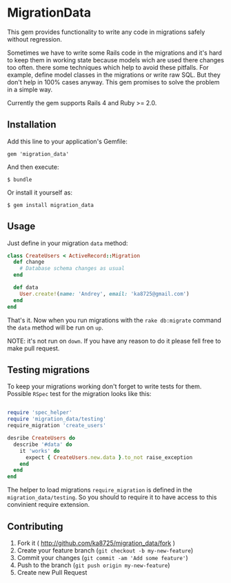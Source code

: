 # MigrationData

This gem provides functionality to write any code in migrations safely without regression.

Sometimes we have to write some Rails code in the migrations and it's hard to
keep them in working state because models wich are used there changes too often. there
some techniques which help to avoid these pitfalls. For example, define model
classes in the migrations or write raw SQL. But they don't help in 100% cases anyway.
This gem promises to solve the problem in a simple way.

Currently the gem supports Rails 4 and Ruby >= 2.0.

## Installation

Add this line to your application's Gemfile:

    gem 'migration_data'

And then execute:

    $ bundle

Or install it yourself as:

    $ gem install migration_data

## Usage

Just define in your migration `data` method:

```ruby
class CreateUsers < ActiveRecord::Migration
  def change
    # Database schema changes as usual
  end

  def data
    User.create!(name: 'Andrey', email: 'ka8725@gmail.com')
  end
end
```

That's it. Now when you run migrations with the `rake db:migrate` command the `data` method will be run on `up`.

NOTE: it's not run on `down`. If you have any reason to do it please fell free to make pull request.

## Testing migrations

To keep your migrations working don't forget to write tests for them.
Possible `RSpec` test for the migration looks like this:

```ruby

require 'spec_helper'
require 'migration_data/testing'
require_migration 'create_users'

desribe CreateUsers do
  describe '#data' do
    it 'works' do
      expect { CreateUsers.new.data }.to_not raise_exception
    end
  end
end
```

The helper to load migrations `require_migration` is defined in the `migration_data/testing`. So you should to require it
to have access to this convinient require extension.

## Contributing

1. Fork it ( http://github.com/ka8725/migration_data/fork )
2. Create your feature branch (`git checkout -b my-new-feature`)
3. Commit your changes (`git commit -am 'Add some feature'`)
4. Push to the branch (`git push origin my-new-feature`)
5. Create new Pull Request
